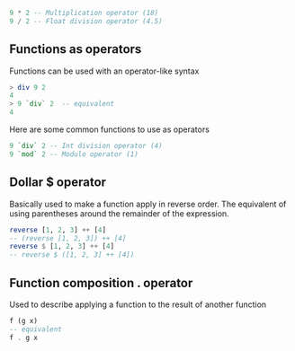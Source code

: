 ```haskell
9 * 2 -- Multiplication operator (18)
9 / 2 -- Float division operator (4.5)
```

## Functions as operators
Functions can be used with an operator-like syntax
```haskell
> div 9 2
4
> 9 `div` 2  -- equivalent
4
```

Here are some common functions to use as operators
```haskell
9 `div` 2 -- Int division operator (4)
9 `mod` 2 -- Modulo operator (1)
```

## Dollar $ operator
Basically used to make a function apply in reverse order. The equivalent of using parentheses around the remainder of the expression.

```haskell
reverse [1, 2, 3] ++ [4]
-- (reverse [1, 2, 3]) ++ [4]
reverse $ [1, 2, 3] ++ [4]
-- reverse $ ([1, 2, 3] ++ [4])
```

## Function composition . operator
Used to describe applying a function to the result of another function

```haskell
f (g x)
-- equivalent
f . g x
```
